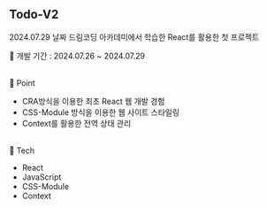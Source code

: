 ## Todo-V2

2024.07.29 날짜 드림코딩 아카데미에서 학습한 React를 활용한 첫 프로젝트
<br/>

📅 개발 기간 : 2024.07.26 ~ 2024.07.29

<br/>
📌 Point

- CRA방식을 이용한 최초 React 웹 개발 경험
- CSS-Module 방식을 이용한 웹 사이트 스타일링
- Context를 활용한 전역 상태 관리

<br/>
🔨 Tech

- React
- JavaScript
- CSS-Module
- Context
